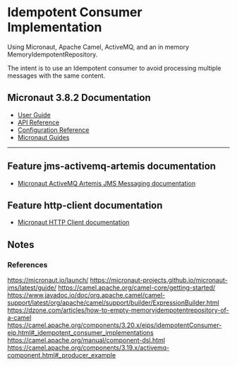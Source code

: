 # Idempotent Consumer Implementation

Using Micronaut, Apache Camel, ActiveMQ, and an in memory MemoryIdempotentRepository.

The intent is to use an Idempotent consumer to avoid processing multiple messages with the same content.

## Micronaut 3.8.2 Documentation

- [User Guide](https://docs.micronaut.io/3.8.2/guide/index.html)
- [API Reference](https://docs.micronaut.io/3.8.2/api/index.html)
- [Configuration Reference](https://docs.micronaut.io/3.8.2/guide/configurationreference.html)
- [Micronaut Guides](https://guides.micronaut.io/index.html)
---

## Feature jms-activemq-artemis documentation

- [Micronaut ActiveMQ Artemis JMS Messaging documentation](https://micronaut-projects.github.io/micronaut-jms/snapshot/guide/index.html)


## Feature http-client documentation

- [Micronaut HTTP Client documentation](https://docs.micronaut.io/latest/guide/index.html#httpClient)


## Notes

### References

https://micronaut.io/launch/
https://micronaut-projects.github.io/micronaut-jms/latest/guide/
https://camel.apache.org/camel-core/getting-started/
https://www.javadoc.io/doc/org.apache.camel/camel-support/latest/org/apache/camel/support/builder/ExpressionBuilder.html
https://dzone.com/articles/how-to-empty-memoryidempotentrepository-of-a-camel
https://camel.apache.org/components/3.20.x/eips/idempotentConsumer-eip.html#_idempotent_consumer_implementations
https://camel.apache.org/manual/component-dsl.html
https://camel.apache.org/components/3.19.x/activemq-component.html#_producer_example

